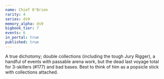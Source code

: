 ```yaml
---
name: Chief O'Brien
rarity: 4
series: ds9
memory_alpha: ds9
bigbook_tier: 7
events: 6
in_portal: true
published: true
---
```


A true dichotomy; double collections (including the tough Jury Rigger), a handful of events with passable arena work, but the dead last voyage total for 3-skillers (#177) and bad bases. Best to think of him as a popsicle stick with collections attached.
